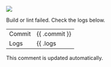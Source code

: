 <!-- ci comment -->
![](https://img.shields.io/badge/CI-failed-red)

Build or lint failed. Check the logs below.

|        |                                  |
| ------ | -------------------------------- |
| Commit | {{ .commit }}                    |
| Logs   | {{ .logs | mdlink "View Logs" }} |

This comment is updated automatically.
